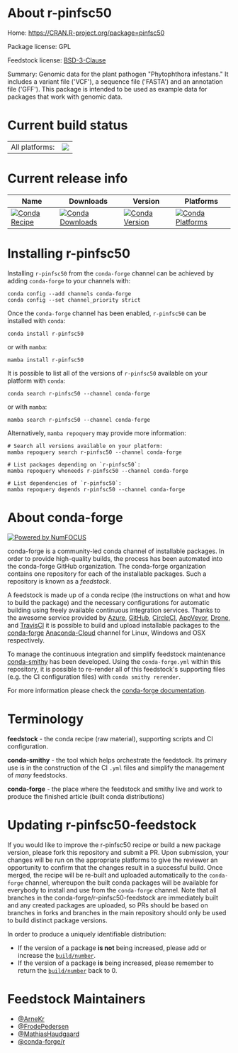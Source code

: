 About r-pinfsc50
================

Home: https://CRAN.R-project.org/package=pinfsc50

Package license: GPL

Feedstock license: [BSD-3-Clause](https://github.com/conda-forge/r-pinfsc50-feedstock/blob/main/LICENSE.txt)

Summary: Genomic data for the plant pathogen "Phytophthora infestans." It includes a variant file ('VCF'), a sequence file ('FASTA') and an annotation file ('GFF'). This package is intended to be used as example data for packages that work with genomic data.

Current build status
====================


<table><tr><td>All platforms:</td>
    <td>
      <a href="https://dev.azure.com/conda-forge/feedstock-builds/_build/latest?definitionId=1439&branchName=main">
        <img src="https://dev.azure.com/conda-forge/feedstock-builds/_apis/build/status/r-pinfsc50-feedstock?branchName=main">
      </a>
    </td>
  </tr>
</table>

Current release info
====================

| Name | Downloads | Version | Platforms |
| --- | --- | --- | --- |
| [![Conda Recipe](https://img.shields.io/badge/recipe-r--pinfsc50-green.svg)](https://anaconda.org/conda-forge/r-pinfsc50) | [![Conda Downloads](https://img.shields.io/conda/dn/conda-forge/r-pinfsc50.svg)](https://anaconda.org/conda-forge/r-pinfsc50) | [![Conda Version](https://img.shields.io/conda/vn/conda-forge/r-pinfsc50.svg)](https://anaconda.org/conda-forge/r-pinfsc50) | [![Conda Platforms](https://img.shields.io/conda/pn/conda-forge/r-pinfsc50.svg)](https://anaconda.org/conda-forge/r-pinfsc50) |

Installing r-pinfsc50
=====================

Installing `r-pinfsc50` from the `conda-forge` channel can be achieved by adding `conda-forge` to your channels with:

```
conda config --add channels conda-forge
conda config --set channel_priority strict
```

Once the `conda-forge` channel has been enabled, `r-pinfsc50` can be installed with `conda`:

```
conda install r-pinfsc50
```

or with `mamba`:

```
mamba install r-pinfsc50
```

It is possible to list all of the versions of `r-pinfsc50` available on your platform with `conda`:

```
conda search r-pinfsc50 --channel conda-forge
```

or with `mamba`:

```
mamba search r-pinfsc50 --channel conda-forge
```

Alternatively, `mamba repoquery` may provide more information:

```
# Search all versions available on your platform:
mamba repoquery search r-pinfsc50 --channel conda-forge

# List packages depending on `r-pinfsc50`:
mamba repoquery whoneeds r-pinfsc50 --channel conda-forge

# List dependencies of `r-pinfsc50`:
mamba repoquery depends r-pinfsc50 --channel conda-forge
```


About conda-forge
=================

[![Powered by
NumFOCUS](https://img.shields.io/badge/powered%20by-NumFOCUS-orange.svg?style=flat&colorA=E1523D&colorB=007D8A)](https://numfocus.org)

conda-forge is a community-led conda channel of installable packages.
In order to provide high-quality builds, the process has been automated into the
conda-forge GitHub organization. The conda-forge organization contains one repository
for each of the installable packages. Such a repository is known as a *feedstock*.

A feedstock is made up of a conda recipe (the instructions on what and how to build
the package) and the necessary configurations for automatic building using freely
available continuous integration services. Thanks to the awesome service provided by
[Azure](https://azure.microsoft.com/en-us/services/devops/), [GitHub](https://github.com/),
[CircleCI](https://circleci.com/), [AppVeyor](https://www.appveyor.com/),
[Drone](https://cloud.drone.io/welcome), and [TravisCI](https://travis-ci.com/)
it is possible to build and upload installable packages to the
[conda-forge](https://anaconda.org/conda-forge) [Anaconda-Cloud](https://anaconda.org/)
channel for Linux, Windows and OSX respectively.

To manage the continuous integration and simplify feedstock maintenance
[conda-smithy](https://github.com/conda-forge/conda-smithy) has been developed.
Using the ``conda-forge.yml`` within this repository, it is possible to re-render all of
this feedstock's supporting files (e.g. the CI configuration files) with ``conda smithy rerender``.

For more information please check the [conda-forge documentation](https://conda-forge.org/docs/).

Terminology
===========

**feedstock** - the conda recipe (raw material), supporting scripts and CI configuration.

**conda-smithy** - the tool which helps orchestrate the feedstock.
                   Its primary use is in the construction of the CI ``.yml`` files
                   and simplify the management of *many* feedstocks.

**conda-forge** - the place where the feedstock and smithy live and work to
                  produce the finished article (built conda distributions)


Updating r-pinfsc50-feedstock
=============================

If you would like to improve the r-pinfsc50 recipe or build a new
package version, please fork this repository and submit a PR. Upon submission,
your changes will be run on the appropriate platforms to give the reviewer an
opportunity to confirm that the changes result in a successful build. Once
merged, the recipe will be re-built and uploaded automatically to the
`conda-forge` channel, whereupon the built conda packages will be available for
everybody to install and use from the `conda-forge` channel.
Note that all branches in the conda-forge/r-pinfsc50-feedstock are
immediately built and any created packages are uploaded, so PRs should be based
on branches in forks and branches in the main repository should only be used to
build distinct package versions.

In order to produce a uniquely identifiable distribution:
 * If the version of a package **is not** being increased, please add or increase
   the [``build/number``](https://docs.conda.io/projects/conda-build/en/latest/resources/define-metadata.html#build-number-and-string).
 * If the version of a package **is** being increased, please remember to return
   the [``build/number``](https://docs.conda.io/projects/conda-build/en/latest/resources/define-metadata.html#build-number-and-string)
   back to 0.

Feedstock Maintainers
=====================

* [@ArneKr](https://github.com/ArneKr/)
* [@FrodePedersen](https://github.com/FrodePedersen/)
* [@MathiasHaudgaard](https://github.com/MathiasHaudgaard/)
* [@conda-forge/r](https://github.com/conda-forge/r/)

